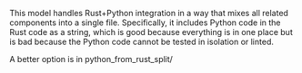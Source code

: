 This model handles Rust+Python integration in a way that mixes all related
components into a single file. Specifically, it includes Python code in the
Rust code as a string, which is good because everything is in one place but
is bad because the Python code cannot be tested in isolation or linted.

A better option is in python_from_rust_split/
